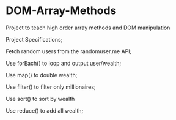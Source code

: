 # DOM-Array-Methods
Project to teach high order array methods and DOM manipulation

Project Specifications;

Fetch random users from the randomuser.me API;

Use forEach() to loop and output user/wealth;

Use map() to double wealth;

Use filter() to filter only millionaires;

Use sort() to sort by wealth

Use reduce() to add all wealth;
